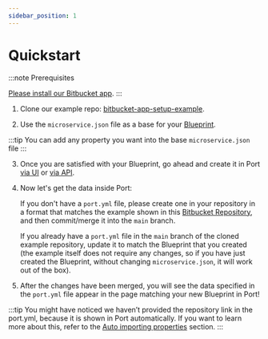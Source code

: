 ```yaml
---
sidebar_position: 1
---
```


# Quickstart

:::note Prerequisites

[Please install our Bitbucket app](../../../exporters/bitbucket-exporter/installation.md).
:::

1. Clone our example repo: [bitbucket-app-setup-example](https://bitbucket.com/port-labs/bitbucket-app-setup-example).

2. Use the `microservice.json` file as a base for your [Blueprint](../../../software-catalog/blueprint/blueprint.md).

:::tip
You can add any property you want into the base `microservice.json` file
:::

3. Once you are satisfied with your Blueprint, go ahead and create it in Port [via UI](../../../software-catalog/blueprint/tutorial.md#from-the-ui) or [via API](../../../software-catalog/blueprint/tutorial.md#from-the-api).

4. Now let's get the data inside Port:

   If you don't have a `port.yml` file, please create one in your repository in a format that matches the example shown in this [Bitbucket Repository](https://bitbucket.org/port-labs/bitbucket-app-setup-example/src/master/port.yml), and then commit/merge it into the `main` branch.

   If you already have a `port.yml` file in the `main` branch of the cloned example repository, update it to match the Blueprint that you created (the example itself does not require any changes, so if you have just created the Blueprint, without changing `microservice.json`, it will work out of the box).

5. After the changes have been merged, you will see the data specified in the `port.yml` file appear in the page matching your new Blueprint in Port!

:::tip
You might have noticed we haven’t provided the repository link in the port.yml, because it is shown in Port automatically. If you want to learn more about this, refer to the [Auto importing properties](./auto-importing-properties) section.
:::

